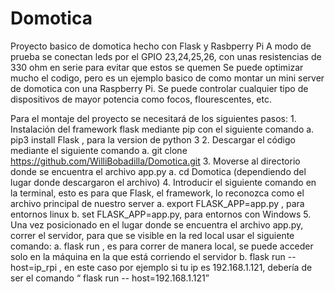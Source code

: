 # Domotica
Proyecto basico de domotica hecho con Flask y Rasbperry Pi
A modo de prueba se conectan leds por el GPIO 23,24,25,26, con unas resistencias
de 330 ohm en serie para evitar que estos se quemen
Se puede optimizar mucho el codigo, pero es un ejemplo basico de como montar un mini server
de domotica con una Raspberry Pi.
Se puede controlar cualquier tipo de dispositivos de mayor potencia como focos, 
flourescentes, etc. 

Para el montaje del proyecto se necesitará de los siguientes pasos:
	1. Instalación del framework flask mediante pip con el siguiente comando
		a. pip3 install Flask , para la version de python 3
       2.  Descargar el código mediante el siguiente comando
              a. git clone https://github.com/WilliBobadilla/Domotica.git
       3.  Moverse al directorio donde se encuentra el archivo app.py
              a. cd Domotica (dependiendo del lugar donde descargaron el archivo)
       4. Introducir el siguiente comando en la terminal, esto es para que Flask, el framework, lo reconozca como el archivo principal de nuestro server
	            a.  export FLASK_APP=app.py , para entornos linux
              b.  set FLASK_APP=app.py, para entornos con Windows
       5.  Una vez posicionado en el lugar donde se encuentra el archivo app.py, correr el servidor, para que se visible en la red local usar el siguiente comando:
              a. flask run , es para correr de  manera local, se puede acceder solo en la máquina en la que está corriendo el servidor 
              b. flask run --host=ip_rpi , en este caso por ejemplo si tu ip es 192.168.1.121, debería de ser el comando “ flask run -- host=192.168.1.121”

